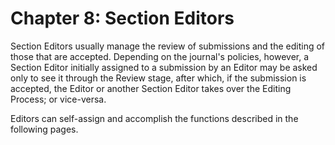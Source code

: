 # Chapter 8: Section Editors

Section Editors usually manage the review of submissions and the editing of those that are accepted. Depending on the journal's policies, however, a Section Editor initially assigned to a submission by an Editor may be asked only to see it through the Review stage, after which, if the submission is accepted, the Editor or another Section Editor takes over the Editing Process; or vice-versa.

Editors can self-assign and accomplish the functions described in the following pages.